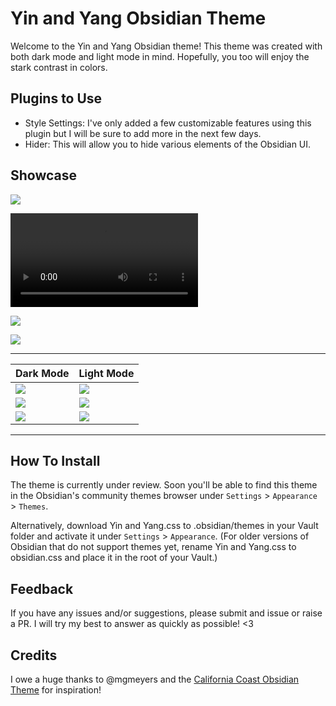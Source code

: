 # Yin and Yang Obsidian Theme
Welcome to the Yin and Yang Obsidian theme! This theme was created with both dark mode and light mode in mind. Hopefully, you too will enjoy the stark contrast in colors.

## Plugins to Use
- Style Settings: I've only added a few customizable features using this plugin but I will be sure to add more in the next few days.
- Hider: This will allow you to hide various elements of the Obsidian UI.

## Showcase

![](https://github.com/chetachiezikeuzor/Yin-and-Yang-Theme/blob/main/assets/screenshot.png)

![](https://github.com/chetachiezikeuzor/Yin-and-Yang-Theme/blob/main/assets/dragdrop.mov)

![](https://github.com/chetachiezikeuzor/Yin-and-Yang-Theme/blob/main/assets/dark1.png)

![](https://github.com/chetachiezikeuzor/Yin-and-Yang-Theme/blob/main/assets/light2.png)

---

| Dark Mode | Light Mode |
|------ | ------|
|![](https://github.com/chetachiezikeuzor/Yin-and-Yang-Theme/blob/main/assets/dark1.png)| ![](https://github.com/chetachiezikeuzor/Yin-and-Yang-Theme/blob/main/assets/light1.png) |
|![](https://github.com/chetachiezikeuzor/Yin-and-Yang-Theme/blob/main/assets/dark2.png)| ![](https://github.com/chetachiezikeuzor/Yin-and-Yang-Theme/blob/main/assets/light2.png) |
|![](https://github.com/chetachiezikeuzor/Yin-and-Yang-Theme/blob/main/assets/dark3.png)| ![](https://github.com/chetachiezikeuzor/Yin-and-Yang-Theme/blob/main/assets/light3.png) |

---

## How To Install
The theme is currently under review. Soon you'll be able to find this theme in the Obsidian's community themes browser under `Settings` > `Appearance` > `Themes`.

Alternatively, download Yin and Yang.css to .obsidian/themes in your Vault folder and activate it under `Settings` > `Appearance`. (For older versions of Obsidian that do not support themes yet, rename Yin and Yang.css to obsidian.css and place it in the root of your Vault.)

## Feedback
If you have any issues and/or suggestions, please submit and issue or raise a PR. I will try my best to answer as quickly as possible! <3

## Credits
I owe a huge thanks to @mgmeyers and the [California Coast Obsidian Theme](https://github.com/mgmeyers/obsidian-california-coast-theme) for inspiration! 

